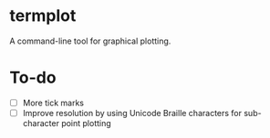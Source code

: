 # termplot

A command-line tool for graphical plotting.

# To-do

- [ ] More tick marks
- [ ] Improve resolution by using Unicode Braille characters for sub-character point plotting
